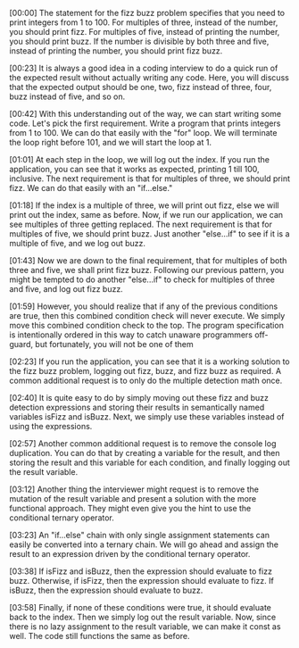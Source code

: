 [00:00] The statement for the fizz buzz problem specifies that you need to print integers from 1 to 100. For multiples of three, instead of the number, you should print fizz. For multiples of five, instead of printing the number, you should print buzz. If the number is divisible by both three and five, instead of printing the number, you should print fizz buzz.

[00:23] It is always a good idea in a coding interview to do a quick run of the expected result without actually writing any code. Here, you will discuss that the expected output should be one, two, fizz instead of three, four, buzz instead of five, and so on.

[00:42] With this understanding out of the way, we can start writing some code. Let's pick the first requirement. Write a program that prints integers from 1 to 100. We can do that easily with the "for" loop. We will terminate the loop right before 101, and we will start the loop at 1.

[01:01] At each step in the loop, we will log out the index. If you run the application, you can see that it works as expected, printing 1 till 100, inclusive. The next requirement is that for multiples of three, we should print fizz. We can do that easily with an "if...else."

[01:18] If the index is a multiple of three, we will print out fizz, else we will print out the index, same as before. Now, if we run our application, we can see multiples of three getting replaced. The next requirement is that for multiples of five, we should print buzz. Just another "else...if" to see if it is a multiple of five, and we log out buzz.

[01:43] Now we are down to the final requirement, that for multiples of both three and five, we shall print fizz buzz. Following our previous pattern, you might be tempted to do another "else...if" to check for multiples of three and five, and log out fizz buzz.

[01:59] However, you should realize that if any of the previous conditions are true, then this combined condition check will never execute. We simply move this combined condition check to the top. The program specification is intentionally ordered in this way to catch unaware programmers off-guard, but fortunately, you will not be one of them

[02:23] If you run the application, you can see that it is a working solution to the fizz buzz problem, logging out fizz, buzz, and fizz buzz as required. A common additional request is to only do the multiple detection math once.

[02:40] It is quite easy to do by simply moving out these fizz and buzz detection expressions and storing their results in semantically named variables isFizz and isBuzz. Next, we simply use these variables instead of using the expressions.

[02:57] Another common additional request is to remove the console log duplication. You can do that by creating a variable for the result, and then storing the result and this variable for each condition, and finally logging out the result variable.

[03:12] Another thing the interviewer might request is to remove the mutation of the result variable and present a solution with the more functional approach. They might even give you the hint to use the conditional ternary operator.

[03:23] An "if...else" chain with only single assignment statements can easily be converted into a ternary chain. We will go ahead and assign the result to an expression driven by the conditional ternary operator.

[03:38] If isFizz and isBuzz, then the expression should evaluate to fizz buzz. Otherwise, if isFizz, then the expression should evaluate to fizz. If isBuzz, then the expression should evaluate to buzz.

[03:58] Finally, if none of these conditions were true, it should evaluate back to the index. Then we simply log out the result variable. Now, since there is no lazy assignment to the result variable, we can make it const as well. The code still functions the same as before.